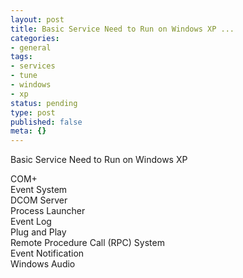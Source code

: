 ```yaml
---
layout: post
title: Basic Service Need to Run on Windows XP ...
categories:
- general
tags:
- services
- tune
- windows
- xp
status: pending
type: post
published: false
meta: {}
---
```

Basic Service Need to Run on Windows XP

COM+  
Event System  
DCOM Server  
Process Launcher  
Event Log  
Plug and Play  
Remote Procedure Call (RPC) System  
Event Notification  
Windows Audio

